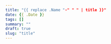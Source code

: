 ```yaml
---
title: "{{ replace .Name "-" " " | title }}"
date: {{ .Date }}
tags: []
summary: ""
draft: true
slug: "title"
---
```

